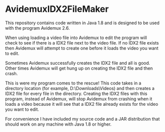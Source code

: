 # AvidemuxIDX2FileMaker
This repository contains code written in Java 1.8 and is designed to be used with the program Avidemux 2.6.  

When using loading a video file into Avidemux to edit the program will check to see if there is a IDX2 file next to the video file.  If no IDX2 file exists then Avidemux will attempt to create one before it loads the video you want to edit.

Sometimes Avidemux successfully creates the IDX2 file and all is good.  Other times Avidemux will get hung up on creating the IDX2 file and then crash.

This is were my program comes to the rescue!  This code takes in a directory location (for example, D:\Downloads\Videos) and then creates a IDX2 file for every file in the directory.  Creating the IDX2 files with this program, instead of Avidemux, will stop Avidemux from crashing when it loads a video because it will see that a IDX2 file already exists for the video you want to edit.

For convenience I have included my source code and a JAR distribution that should work on any machine with Java 1.8 or higher.

